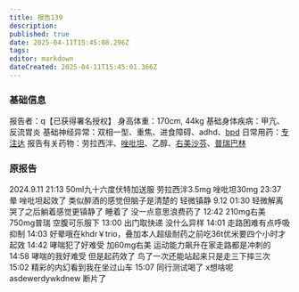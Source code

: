 ```yaml
---
title: 报告139
description: 
published: true
date: 2025-04-11T15:45:08.296Z
tags: 
editor: markdown
dateCreated: 2025-04-11T15:45:01.366Z
---
```


### 基础信息
报告者：q【已获得署名授权】
身高体重：170cm, 44kg
基础身体疾病：甲亢、反流胃炎
基础神经异常：双相一型、重焦、进食障碍、adhd、[bpd](/BPD/)
日常用药：[专注达](/%E5%93%8C%E7%94%B2%E9%85%AF/)
报告有关药物：劳拉西泮、[唑吡坦](/%E6%80%9D%E8%AF%BA%E6%80%9D/)、乙醇、[右美沙芬](/DXM/)、[普瑞巴林](/PR80/)

### 原报告
2024.9.11
21:13 50ml九十六度伏特加送服 劳拉西泮3.5mg 唑吡坦30mg
23:37 晕 唑吡坦起效了 类似醉酒的感觉但脑子是清楚的 轻微镇静
9.12
01:30 轻微解离 哭了之后躺着感觉更镇静了 睡着了 没一点意思浪费药了
12:42 210mg右美750mg普瑞 空腹可乐服下
13:00 出门取快递 没什么异样
14:01 走路困难有点呼吸抑制
14:03 好晕哦在khdr￥trio，叠加本人超级耐药之前吃36t优米要四个小时才起效
14:42 哮喘犯了好难受 加60mg右美 运动能力飙升在家走路都是冲刺的
14:58 哮喘的我好难受 但是起药效了 鸟了一次还能站起来只是走三下摔三次
15:02 精彩的内幻看到我在坐过山车
15:07 同行测试喝了 x想啥呢asdewerdywkdnew 断片了
